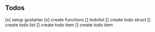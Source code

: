 ## Todos

[x] setup gostarter
[x] create functions
[] todolist 
    [] create todo struct
    [] create todo list
    [] create todo item
    [] create todo item

